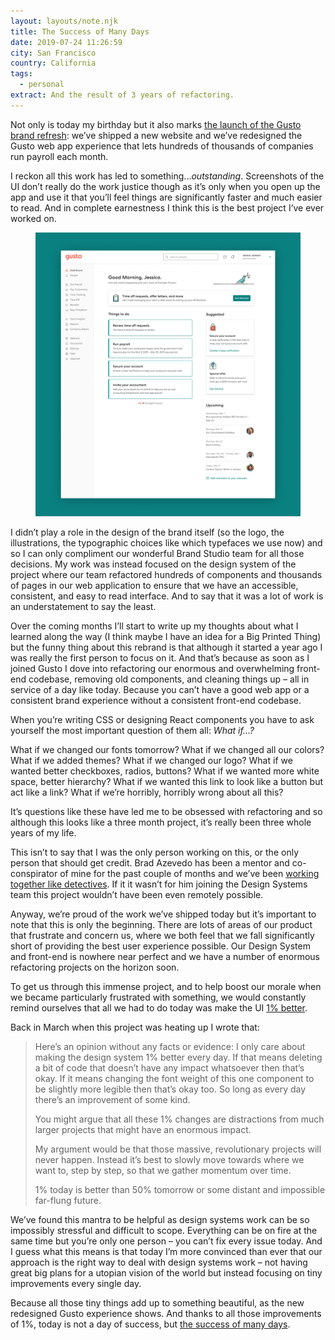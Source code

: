 ```yaml
---
layout: layouts/note.njk
title: The Success of Many Days
date: 2019-07-24 11:26:59
city: San Francisco
country: California
tags:
  - personal
extract: And the result of 3 years of refactoring.
---
```


Not only is today my birthday but it also marks [the launch of the Gusto brand refresh](https://gusto.com/company-news/gusto-brand-refresh): we’ve shipped a new website and we’ve redesigned the Gusto web app experience that lets hundreds of thousands of companies run payroll each month.

I reckon all this work has led to something..._outstanding_. Screenshots of the UI don’t really do the work justice though as it’s only when you open up the app and use it that you’ll feel things are significantly faster and much easier to read. And in complete earnestness I think this is the best project I’ve ever worked on.

<div class="m-wrapper--full">
  <figure class="m-wrapper--unpadded">
    <img src="/images/gusto-new-brand-dashboard.png" alt="The new dashboard for the Gusto app" />
  </figure>
</div>

I didn’t play a role in the design of the brand itself (so the logo, the illustrations, the typographic choices like which typefaces we use now) and so I can only compliment our wonderful Brand Studio team for all those decisions. My work was instead focused on the design system of the project where our team refactored hundreds of components and thousands of pages in our web application to ensure that we have an accessible, consistent, and easy to read interface. And to say that it was a lot of work is an understatement to say the least.

Over the coming months I’ll start to write up my thoughts about what I learned along the way (I think maybe I have an idea for a Big Printed Thing) but the funny thing about this rebrand is that although it started a year ago I was really the first person to focus on it. And that’s because as soon as I joined Gusto I dove into refactoring our enormous and overwhelming front-end codebase, removing old components, and cleaning things up – all in service of a day like today. Because you can’t have a good web app or a consistent brand experience without a consistent front-end codebase.

When you’re writing CSS or designing React components you have to ask yourself the most important question of them all: _What if...?_

What if we changed our fonts tomorrow? What if we changed all our colors? What if we added themes? What if we changed our logo? What if we wanted better checkboxes, radios, buttons? What if we wanted more white space, better hierarchy? What if we wanted this link to look like a button but act like a link? What if we’re horribly, horribly wrong about all this?

It’s questions like these have led me to be obsessed with refactoring and so although this looks like a three month project, it’s really been three whole years of my life.

This isn’t to say that I was the only person working on this, or the only person that should get credit. Brad Azevedo has been a mentor and co-conspirator of mine for the past couple of months and we’ve been [working together like detectives](https://www.robinrendle.com/notes/partners-in-crime). If it it wasn’t for him joining the Design Systems team this project wouldn’t have been even remotely possible.

Anyway, we’re proud of the work we’ve shipped today but it’s important to note that this is only the beginning. There are lots of areas of our product that frustrate and concern us, where we both feel that we fall significantly short of providing the best user experience possible. Our Design System and front-end is nowhere near perfect and we have a number of enormous refactoring projects on the horizon soon.

To get us through this immense project, and to help boost our morale when we became particularly frustrated with something, we would constantly remind ourselves that all we had to do today was make the UI [1% better](https://www.robinrendle.com/notes/1percent-better).

Back in March when this project was heating up I wrote that:

> Here’s an opinion without any facts or evidence: I only care about making the design system 1% better every day. If that means deleting a bit of code that doesn’t have any impact whatsoever then that’s okay. If it means changing the font weight of this one component to be slightly more legible then that’s okay too. So long as every day there’s an improvement of some kind.
>
> You might argue that all these 1% changes are distractions from much larger projects that might have an enormous impact.
>
> My argument would be that those massive, revolutionary projects will never happen. Instead it’s best to slowly move towards where we want to, step by step, so that we gather momentum over time.
>
> 1% today is better than 50% tomorrow or some distant and impossible far-flung future.

We’ve found this mantra to be helpful as design systems work can be so impossibly stressful and difficult to scope. Everything can be on fire at the same time but you’re only one person – you can’t fix every issue today. And I guess what this means is that today I’m more convinced than ever that our approach is the right way to deal with design systems work – not having great big plans for a utopian vision of the world but instead focusing on tiny improvements every single day.

Because all those tiny things add up to something beautiful, as the new redesigned Gusto experience shows. And thanks to all those improvements of 1%, today is not a day of success, but [the success of many days](https://www.robinrendle.com/notes/tigerman).

